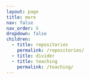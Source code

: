```yaml
---
layout: page
title: more
nav: false
nav_order: 5
dropdown: false
children:
  - title: repositories
    permalink: /repositories/
  - title: divider
  - title: teaching
    permalink: /teaching/
---
```

